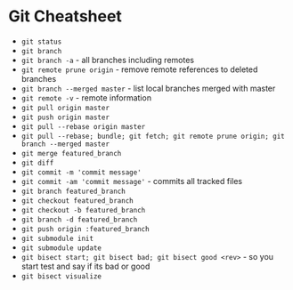 # Git Cheatsheet

* `git status`
* `git branch`
* `git branch -a` - all branches including remotes
* `git remote prune origin` - remove remote references to deleted branches
* `git branch --merged master` - list local branches merged with master
* `git remote -v` - remote information
* `git pull origin master`
* `git push origin master`
* `git pull --rebase origin master`
* `git pull --rebase; bundle; git fetch; git remote prune origin; git branch --merged master`
* `git merge featured_branch`
* `git diff`
* `git commit -m 'commit message'`
* `git commit -am 'commit message'` - commits all tracked files
* `git branch featured_branch`
* `git checkout featured_branch`
* `git checkout -b featured_branch`
* `git branch -d featured_branch`
* `git push origin :featured_branch`
* `git submodule init`
* `git submodule update`
* `git bisect start; git bisect bad; git bisect good <rev>` - so you start test and say if its bad or good
* `git bisect visualize`

